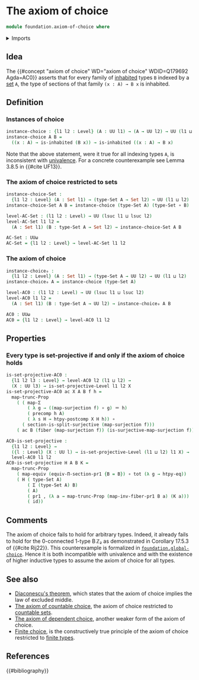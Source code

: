 # The axiom of choice

```agda
module foundation.axiom-of-choice where
```

<details><summary>Imports</summary>

```agda
open import elementary-number-theory.natural-numbers

open import foundation.action-on-identifications-functions
open import foundation.coproduct-types
open import foundation.dependent-pair-types
open import foundation.function-extensionality
open import foundation.functoriality-propositional-truncation
open import foundation.inhabited-types
open import foundation.postcomposition-functions
open import foundation.projective-types
open import foundation.propositional-truncations
open import foundation.sections
open import foundation.split-surjective-maps
open import foundation.surjective-maps
open import foundation.unit-type
open import foundation.univalence
open import foundation.universe-levels

open import foundation-core.equivalences
open import foundation-core.fibers-of-maps
open import foundation-core.function-types
open import foundation-core.functoriality-dependent-pair-types
open import foundation-core.identity-types
open import foundation-core.precomposition-functions
open import foundation-core.sets

open import univalent-combinatorics.counting
open import univalent-combinatorics.finite-types
open import univalent-combinatorics.standard-finite-types
```

</details>

## Idea

The {{#concept "axiom of choice" WD="axiom of choice" WDID=Q179692 Agda=AC0}}
asserts that for every family of [inhabited](foundation.inhabited-types.md)
types `B` indexed by a [set](foundation-core.sets.md) `A`, the type of sections
of that family `(x : A) → B x` is inhabited.

## Definition

### Instances of choice

```agda
instance-choice : {l1 l2 : Level} (A : UU l1) → (A → UU l2) → UU (l1 ⊔ l2)
instance-choice A B =
  ((x : A) → is-inhabited (B x)) → is-inhabited ((x : A) → B x)
```

Note that the above statement, were it true for all indexing types `A`, is
inconsistent with [univalence](foundation.univalence.md). For a concrete
counterexample see Lemma 3.8.5 in {{#cite UF13}}.

### The axiom of choice restricted to sets

```agda
instance-choice-Set :
  {l1 l2 : Level} (A : Set l1) → (type-Set A → Set l2) → UU (l1 ⊔ l2)
instance-choice-Set A B = instance-choice (type-Set A) (type-Set ∘ B)

level-AC-Set : (l1 l2 : Level) → UU (lsuc l1 ⊔ lsuc l2)
level-AC-Set l1 l2 =
  (A : Set l1) (B : type-Set A → Set l2) → instance-choice-Set A B

AC-Set : UUω
AC-Set = {l1 l2 : Level} → level-AC-Set l1 l2
```

### The axiom of choice

```agda
instance-choice₀ :
  {l1 l2 : Level} (A : Set l1) → (type-Set A → UU l2) → UU (l1 ⊔ l2)
instance-choice₀ A = instance-choice (type-Set A)

level-AC0 : (l1 l2 : Level) → UU (lsuc l1 ⊔ lsuc l2)
level-AC0 l1 l2 =
  (A : Set l1) (B : type-Set A → UU l2) → instance-choice₀ A B

AC0 : UUω
AC0 = {l1 l2 : Level} → level-AC0 l1 l2
```

## Properties

### Every type is set-projective if and only if the axiom of choice holds

```agda
is-set-projective-AC0 :
  {l1 l2 l3 : Level} → level-AC0 l2 (l1 ⊔ l2) →
  (X : UU l3) → is-set-projective-Level l1 l2 X
is-set-projective-AC0 ac X A B f h =
  map-trunc-Prop
    ( ( map-Σ
        ( λ g → ((map-surjection f) ∘ g) ＝ h)
        ( precomp h A)
        ( λ s H → htpy-postcomp X H h)) ∘
      ( section-is-split-surjective (map-surjection f)))
    ( ac B (fiber (map-surjection f)) (is-surjective-map-surjection f))

AC0-is-set-projective :
  {l1 l2 : Level} →
  ({l : Level} (X : UU l) → is-set-projective-Level (l1 ⊔ l2) l1 X) →
  level-AC0 l1 l2
AC0-is-set-projective H A B K =
  map-trunc-Prop
    ( map-equiv (equiv-Π-section-pr1 {B = B}) ∘ tot (λ g → htpy-eq))
    ( H ( type-Set A)
        ( Σ (type-Set A) B)
        ( A)
        ( pr1 , (λ a → map-trunc-Prop (map-inv-fiber-pr1 B a) (K a)))
        ( id))
```

## Comments

The axiom of choice fails to hold for arbitrary types. Indeed, it already fails
to hold for the 0-connected 1-type $\operatorname{B}ℤ₂$ as demonstrated in
Corollary 17.5.3 of {{#cite Rij22}}. This counterexample is formalized in
[`foundation.global-choice`](foundation.global-choice.md). Hence it is both
incompatible with univalence and with the existence of higher inductive types to
assume the axiom of choice for all types.

## See also

- [Diaconescu's theorem](foundation.diaconescus-theorem.md), which states that
  the axiom of choice implies the law of excluded middle.
- [The axiom of countable choice](foundation.axiom-of-countable-choice.md), the
  axiom of choice restricted to [countable sets](set-theory.countable-sets.md).
- [The axiom of dependent choice](foundation.axiom-of-dependent-choice.md),
  another weaker form of the axiom of choice.
- [Finite choice](univalent-combinatorics.finite-choice.md), is the
  constructively true principle of the axiom of choice restricted to
  [finite types](univalent-combinatorics.finite-types.md).

## References

{{#bibliography}}
